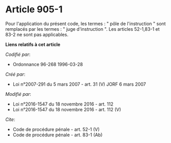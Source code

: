 # Article 905-1

Pour l'application du présent code, les termes : " pôle de l'instruction " sont remplacés par les termes : " juge
d'instruction ". Les articles 52-1,83-1 et 83-2 ne sont pas applicables.

**Liens relatifs à cet article**

_Codifié par_:

  - Ordonnance 96-268 1996-03-28

_Créé par_:

  - Loi n°2007-291 du 5 mars 2007 - art. 31 (V) JORF 6 mars 2007

_Modifié par_:

  - Loi n°2016-1547 du 18 novembre 2016 - art. 112
  - Loi n°2016-1547 du 18 novembre 2016 - art. 112 (V)

_Cite_:

  - Code de procédure pénale - art. 52-1 (V)
  - Code de procédure pénale - art. 83-1 (Ab)
